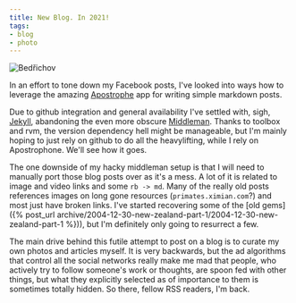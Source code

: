 ```yaml
---
title: New Blog. In 2021!
tags:
- blog
- photo
---
```

![Bedřichov](bedrichov.jpeg)

In an effort to tone down my Facebook posts, I've looked into ways how to leverage the amazing [Apostrophe](https://flathub.org/apps/details/org.gnome.gitlab.somas.Apostrophe) app for writing simple markdown posts. 

Due to github integration and general availability I've settled with, sigh, [Jekyll](https://jekyllrb.com/), abandoning the even more obscure [Middleman](https://middlemanapp.com/). Thanks to toolbox and rvm, the version dependency hell might be manageable, but I'm mainly hoping to just rely on github to do all the heavylifting, while I rely on Apostrophone. We'll see how it goes. 

The one downside of my hacky middleman setup is that I will need to manually port those blog posts over as it's a mess. A lot of it is related to image and video links and some `rb -> md`. Many of the really old posts references images on long gone resources (`primates.ximian.com`?) and most just have broken links. I've started recovering some of the [old gems]({% post_url archive/2004-12-30-new-zealand-part-1/2004-12-30-new-zealand-part-1 %})), but I'm definitely only going to resurrect a few.

The main drive behind this futile attempt to post on a blog is to curate my own photos and articles myself. It is very backwards, but the ad algorithms that control all the social networks really make me mad that people, who actively try to follow someone's work or thoughts, are spoon fed with other things, but what they explicitly selected as of importance to them is sometimes totally hidden. So there, fellow RSS readers, I'm back.